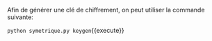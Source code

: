 Afin de générer une clé de chiffrement, on peut utiliser la commande suivante:

`python symetrique.py keygen`{{execute}}